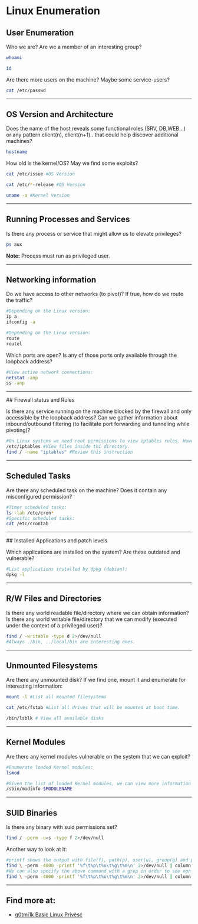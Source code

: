 # Linux Enumeration

## User Enumeration

Who we are? Are we a member of an interesting group?
```bash
whoami

id
```

Are there more users on the machine? Maybe some service-users?

```bash
cat /etc/passwd
```

_____

## OS Version and Architecture

Does the name of the host reveals some functional roles (SRV, DB,WEB...) or any pattern client(n), client(n+1).. that could help discover additional machines?

```bash
hostname
```

How old is the kernel/OS? May we find some exploits?

```bash
cat /etc/issue #OS Version

cat /etc/*-release #OS Version

uname -a #Kernel Version
```

_____

## Running Processes and Services

Is there any process or service that might allow us to elevate privileges?

```bash
ps aux
```

**Note:** Process must run as privileged user.

_____

## Networking information

Do we have access to other networks (to pivot)? If true, how do we route the traffic?

```bash
#Depending on the Linux version:
ip a
ifconfig -a

#Depending on the Linux version:
route
routel
```

Which ports are open? Is any of those ports only available through the loopback address?

```bash
#View active network connections:
netstat -anp
ss -anp
```

_____

## Firewall status and Rules

Is there any service running on the machine blocked by the firewall and only accessible by the loopback address? Can we gather information about inbound/outbound filtering (to facilitate port forwarding and tunneling while pivoting)?

```bash
#On Linux systems we need root permissions to view iptables rules. However, we can search for specific files with weak permissions:
/etc/iptables #View files inside thi directory.
find / -name "iptables" #Review this instruction
```

_____

## Scheduled Tasks

Are there any scheduled task on the machine? Does it contain any misconfigured permission?

```bash
#Timer scheduled tasks:
ls -lah /etc/cron*
#Specific scheduled tasks:
cat /etc/crontab
```

_____

## Installed Applications and patch levels

Which applications are installed on the system? Are these outdated and vulnerable?

```bash
#List applications installed by dpkg (debian):
dpkg -l
```

_____

## R/W Files and Directories

Is there any world readable file/directory where we can obtain information? Is there any world writable file/directory that we can modify (executed under the context of a privileged user)?

```bash
find / -writable -type d 2>/dev/null
#Always ./bin, ../local/bin are interesting ones.
```

_____

## Unmounted Filesystems

Are there any unmounted disk? If we find one, mount it and enumerate for interesting information:

```bash
mount -l #List all mounted filesystems

cat /etc/fstab #List all drives that will be mounted at boot time.

/bin/lsblk # View all available disks

```

_____

## Kernel Modules

Are there any kernel modules vulnerable on the system that we can exploit?

```bash
#Enumerate loaded Kernel modules:
lsmod

#Given the list of loaded Kernel modules, we can view more information about an specific module:
/sbin/modinfo $MODULENAME
```

_____

## SUID Binaries

Is there any binary with suid permissions set?

```bash
find / -perm -u=s -type f 2>/dev/null
```

Another way to look at it:

```bash
#printf shows the output with file(f), path(p), user(u), group(g) and permissions(m) in various columns (column -t):
find \ -perm -4000 -printf '%f\t%p\t%u\t%g\t%m\n' 2>/dev/null | column -t
#We can also specify the above command with a grep in order to see non root  SUID binaries:
find \ -perm -4000 -printf '%f\t%p\t%u\t%g\t%m\n' 2>/dev/null | column -t | grep -v "root"
```

_____

## Find more at:

* [g0tmi1k Basic Linux Privesc](https://blog.g0tmi1k.com/2011/08/basic-linux-privilege-escalation/)
